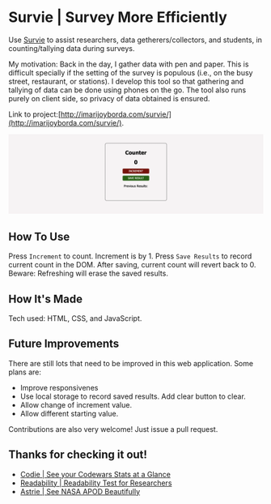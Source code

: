 # Survie | Survey More Efficiently

Use [Survie](http://imarijoyborda.com/survie/) to assist researchers, data getherers/collectors, and students, in counting/tallying data during surveys.  

My motivation: Back in the day, I gather data with pen and paper. This is difficult specially if the setting of the survey is populous (i.e., on the busy street, restaurant, or stations). I develop this tool so that gathering and tallying of data can be done using phones on the go. The tool also runs purely on client side, so privacy of data obtained is ensured.  

Link to project:[http://imarijoyborda.com/survie/](http://imarijoyborda.com/survie/). 

![Screenshot of Site - 1](assets/readme/readme-1.png)

## How To Use
Press `Increment` to count. Increment is by 1. Press `Save Results` to record current count in the DOM. After saving, current count will revert back to 0. Beware: Refreshing will erase the saved results.

## How It's Made
Tech used: HTML, CSS, and JavaScript.

## Future Improvements
There are still lots that need to be improved in this web application. Some plans are:
* Improve responsivenes
* Use local storage to record saved results. Add clear button to clear.
* Allow change of increment value. 
* Allow different starting value.

Contributions are also very welcome! Just issue a pull request.

## Thanks for checking it out!

* [Codie | See your Codewars Stats at a Glance](https://github.com/ijborda/codie)
* [Readability | Readability Test for Researchers](https://github.com/ijborda/readability)
* [Astrie | See NASA APOD Beautifully](https://github.com/ijborda/astrie)
